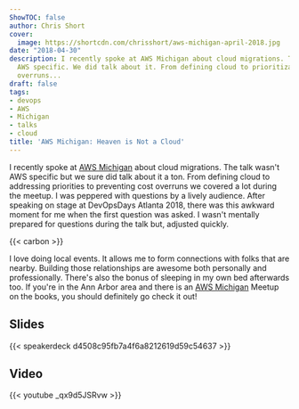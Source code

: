```yaml
---
ShowTOC: false
author: Chris Short
cover:
  image: https://shortcdn.com/chrisshort/aws-michigan-april-2018.jpg
date: "2018-04-30"
description: I recently spoke at AWS Michigan about cloud migrations. The talk wasn't
  AWS specific. We did talk about it. From defining cloud to prioritization to cost
  overruns...
draft: false
tags:
- devops
- AWS
- Michigan
- talks
- cloud
title: 'AWS Michigan: Heaven is Not a Cloud'
---
```


I recently spoke at [AWS Michigan](https://www.meetup.com/AWS-Michigan/events/248874167/) about cloud migrations. The talk wasn't AWS specific but we sure did talk about it a ton. From defining cloud to addressing priorities to preventing cost overruns we covered a lot during the meetup. I was peppered with questions by a lively audience. After speaking on stage at DevOpsDays Atlanta 2018, there was this awkward moment for me when the first question was asked. I wasn't mentally prepared for questions during the talk but, adjusted quickly.

{{< carbon >}}

I love doing local events. It allows me to form connections with folks that are nearby. Building those relationships are awesome both personally and professionally. There's also the bonus of sleeping in my own bed afterwards too. If you're in the Ann Arbor area and there is an [AWS Michigan](https://www.meetup.com/AWS-Michigan/) Meetup on the books, you should definitely go check it out!


## Slides

{{< speakerdeck d4508c95fb7a4f6a8212619d59c54637 >}}

## Video

{{< youtube _qx9d5JSRvw >}}
